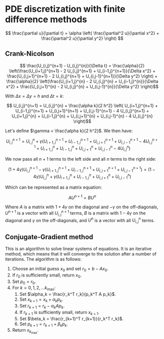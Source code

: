 # PDE discretization with finite difference methods

$$ \frac{\partial u}{\partial t} = \alpha \left( \frac{\partial^2 u}{\partial x^2} + \frac{\partial^2 u}{\partial y^2} \right) $$

## Crank-Nicolson

$$ \frac{U_{i,j}^{n+1} - U_{i,j}^{n}}{\Delta t} = \frac{\alpha}{2} \left(\frac{U_{i+1,j}^{n+1} - 2 U_{i,j}^{n+1} + U_{i-1,j}^{n+1}}{\Delta x^2} + \frac{U_{i,j+1}^{n+1} - 2 U_{i,j}^{n+1} + U_{i,j-1}^{n+1}}{\Delta y^2} \right) + \frac{\alpha}{2} \left(\frac{U_{i+1,j}^{n} - 2 U_{i,j}^{n} + U_{i-1,j}^{n}}{\Delta x^2} + \frac{U_{i,j+1}^{n} - 2 U_{i,j}^{n} + U_{i,j-1}^{n}}{\Delta y^2} \right)$$

With $\Delta x = \Delta y = h$ and $\Delta t = k$:

$$ U_{i,j}^{n+1} = U_{i,j}^{n} + \frac{\alpha k}{2 h^2} \left( U_{i+1,j}^{n+1} + U_{i-1,j}^{n+1} + U_{i,j+1}^{n+1} + U_{i,j-1}^{n+1} - 4 U_{i,j}^{n+1} + U_{i+1,j}^{n} + U_{i-1,j}^{n} + U_{i,j+1}^{n} + U_{i,j-1}^{n} - 4 U_{i,j}^{n} \right)$$

Let's define $\gamma = \frac{\alpha k}{2 h^2}$. We then have:

$$ U_{i,j}^{n+1} = U_{i,j}^{n} + \gamma \left( U_{i+1,j}^{n+1} + U_{i-1,j}^{n+1} + U_{i,j+1}^{n+1} + U_{i,j-1}^{n+1} - 4 U_{i,j}^{n+1} + U_{i+1,j}^{n} + U_{i-1,j}^{n} + U_{i,j+1}^{n} + U_{i,j-1}^{n} - 4 U_{i,j}^{n} \right)$$

We now pass all $n+1$ terms to the left side and all $n$ terms to the right side:

$$ (1 + 4 \gamma) U_{i,j}^{n+1} - \gamma \left( U_{i+1,j}^{n+1} + U_{i-1,j}^{n+1} + U_{i,j+1}^{n+1} + U_{i,j-1}^{n+1} \right) = (1 - 4 \gamma) U_{i,j}^{n} + \gamma \left( U_{i+1,j}^{n} + U_{i-1,j}^{n} + U_{i,j+1}^{n} + U_{i,j-1}^{n} \right)$$

Which can be represented as a matrix equation:

$$ A U^{n+1} = B U^{n} $$

Where $A$ is a matrix with $1 + 4 \gamma$ on the diagonal and $-\gamma$ on the off-diagonals, $U^{n+1}$ is a vector with all $U_{i,j}^{n+1}$ terms, $B$ is a matrix with $1 - 4 \gamma$ on the diagonal and $\gamma$ on the off-diagonals, and $U^{n}$ is a vector with all $U_{i,j}^{n}$ terms.

## Conjugate-Gradient method

This is an algorithm to solve linear systems of equations. It is an iterative method, which means that it will converge to the solution after a number of iterations. The algorithm is as follows:

[//]: # "load from CPU to GPU memory"

1. Choose an initial guess $x_0$ and set $r_0 = b - A x_0$.
2. If $r_0$ is sufficiently small, return $x_0$.
3. Set $p_0 = r_0$.
4. For $k = 0, 1, 2, \dots k_\text{max}$:
    1. Set $\alpha_k = \frac{r_k^T r_k}{p_k^T A p_k}$.
    2. Set $x_{k+1} = x_k + \alpha_k p_k$.
    3. Set $r_{k+1} = r_k - \alpha_k A p_k$.
    4. If $r_{k+1}$ is sufficiently small, return $x_{k+1}$.
    5. Set $\beta_k = \frac{r_{k+1}^T r_{k+1}}{r_k^T r_k}$.
    6. Set $p_{k+1} = r_{k+1} + \beta_k p_k$.
5. Return $x_{k_\text{max}}$.
